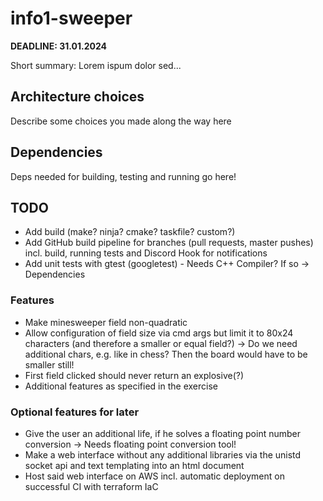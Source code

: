 # info1-sweeper
**DEADLINE: 31.01.2024**

Short summary: Lorem ispum dolor sed...

## Architecture choices
Describe some choices you made along the way here

## Dependencies
Deps needed for building, testing and running go here!

## TODO
- Add build (make? ninja? cmake? taskfile? custom?)
- Add GitHub build pipeline for branches (pull requests, master pushes) incl. build, running tests and Discord Hook for notifications
- Add unit tests with gtest (googletest) - Needs C++ Compiler? If so -> Dependencies

### Features
- Make minesweeper field non-quadratic
- Allow configuration of field size via cmd args but limit it to 80x24 characters (and therefore a smaller or equal field?) -> Do we need additional chars, e.g. like in chess? Then the board would have to be smaller still!
- First field clicked should never return an explosive(?)
- Additional features as specified in the exercise

### Optional features for later
- Give the user an additional life, if he solves a floating point number conversion -> Needs floating point conversion tool!
- Make a web interface without any additional libraries via the unistd socket api and text templating into an html document
- Host said web interface on AWS incl. automatic deployment on successful CI with terraform IaC
